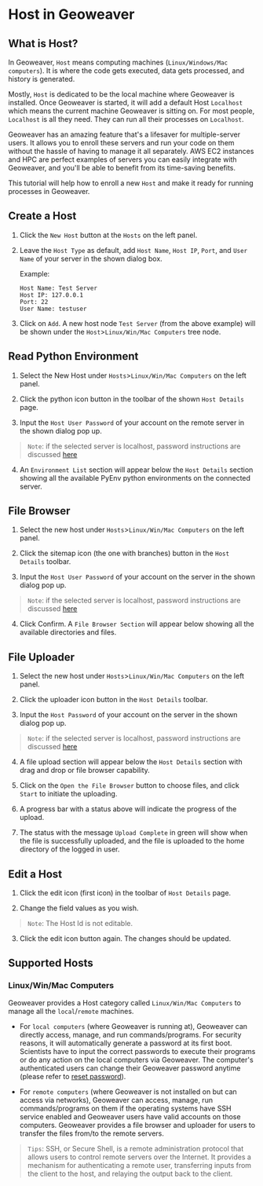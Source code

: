 
# Host in Geoweaver

## What is Host?

In Geoweaver, `Host` means computing machines (`Linux/Windows/Mac computers`). It is where the code gets executed, data gets processed, and history is generated.

Mostly, `Host` is dedicated to be the local machine where Geoweaver is installed. Once Geoweaver is started, it will add a default Host `Localhost` which means the current machine Geoweaver is sitting on. For most people, `Localhost` is all they need. They can run all their processes on `Localhost`.

Geoweaver has an amazing feature that's a lifesaver for multiple-server users. It allows you to enroll these servers and run your code on them without the hassle of having to manage it all separately. AWS EC2 instances and HPC are perfect examples of servers you can easily integrate with Geoweaver, and you'll be able to benefit from its time-saving benefits.

  
This tutorial will help how to enroll a new `Host` and make it ready for running processes in Geoweaver.
 

## Create a Host

1. Click the `New Host` button at the `Hosts` on the left panel.
 
2. Leave the `Host Type` as default, add `Host Name`, `Host IP`, `Port`, and `User Name` of your server in the shown dialog box.

 
   Example:
   ```
   Host Name: Test Server
   Host IP: 127.0.0.1
   Port: 22
   User Name: testuser
    ```

3. Click on `Add`. A new host node `Test Server` (from the above example) will be shown under the `Host`>`Linux/Win/Mac Computers` tree node.


## Read Python Environment

1. Select the New Host under `Hosts`>`Linux/Win/Mac Computers` on the left panel.

2. Click the python icon button in the toolbar of the shown `Host Details` page.

3. Input the `Host User Password` of your account on the remote server in the shown dialog pop up.

>  `Note`: if the selected server is localhost, password instructions are discussed [here](install.md)


4. An `Environment List` section will appear below the `Host Details` section showing all the available PyEnv python environments on the connected server.

## File Browser

1. Select the new host under `Hosts`>`Linux/Win/Mac Computers` on the left panel.

2. Click the sitemap icon (the one with branches) button in the `Host Details` toolbar.

3. Input the `Host User Password` of your account on the server in the shown dialog pop up.
 
>  `Note`: if the selected server is localhost, password instructions are discussed [here](install.md)

4. Click Confirm. A `File Browser Section` will appear below showing all the available directories and files.

## File Uploader

1. Select the new host under `Hosts`>`Linux/Win/Mac Computers` on the left panel.

2. Click the uploader icon button in the `Host Details` toolbar.

3. Input the `Host Password` of your account on the server in the shown dialog pop up.

>  `Note`: if the selected server is localhost, password instructions are discussed [here](install.md)

4. A file upload section will appear below the `Host Details` section with drag and drop or file browser capability.

5. Click on the `Open the File Browser` button to choose files, and click `Start` to initiate the uploading.

6. A progress bar with a status above will indicate the progress of the upload.

7. The status with the message `Upload Complete` in green will show when the file is successfully uploaded, and the file is uploaded to the home directory of the logged in user.

## Edit a Host
 
1. Click the edit icon (first icon) in the toolbar of `Host Details` page.

2. Change the field values as you wish.

>  `Note`: The Host Id is not editable.

3. Click the edit icon button again. The changes should be updated.

## Supported Hosts

### Linux/Win/Mac Computers

Geoweaver provides a Host category called `Linux/Win/Mac Computers` to manage all the `local`/`remote` machines.

* For `local computers` (where Geoweaver is running at), Geoweaver can directly access, manage, and run commands/programs. For security reasons, it will automatically generate a password at its first boot. Scientists have to input the correct passwords to execute their programs or do any action on the local computers via Geoweaver. The computer's authenticated users can change their Geoweaver password anytime (please refer to [reset password](install.md)).


* For `remote computers` (where Geoweaver is not installed on but can access via networks), Geoweaver can access, manage, run commands/programs on them if the operating systems have SSH service enabled and Geoweaver users have valid accounts on those computers. Geoweaver provides a file browser and uploader for users to transfer the files from/to the remote servers.

>  `Tips`: SSH, or Secure Shell, is a remote administration protocol that allows users to control remote servers over the Internet. It provides a mechanism for authenticating a remote user, transferring inputs from the client to the host, and relaying the output back to the client.